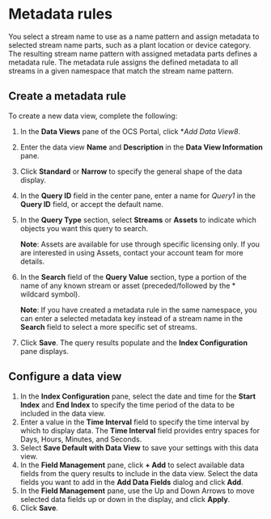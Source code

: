 # Metadata rules

You select a stream name to use as a name pattern and assign metadata to selected stream name parts, such as a plant location or device category. The resulting stream name pattern with assigned metadata parts defines a metadata rule. The metadata rule assigns the defined metadata to all streams in a given namespace that match the stream name pattern.  

## Create a metadata rule

To create a new data view, complete the following:

1. In the **Data Views** pane of the OCS Portal, click **Add Data View8*.
2. Enter the data view **Name** and **Description** in the **Data View Information** pane.
3. Click **Standard** or **Narrow** to specify the general shape of the data display.
4. In the **Query ID** field in the center pane, enter a name for *Query1* in the **Query ID** field, or accept the default name. 
5. In the **Query Type** section, select **Streams** or **Assets** to indicate which objects you want this query to search.

   **Note**: Assets are available for use through specific licensing only. If you are interested in using Assets, contact your account team for more details. 
   
6. In the **Search** field of the **Query Value** section, type a portion of the name of any known stream or asset (preceded/followed by the * wildcard symbol). 

   **Note**: If you have created a metadata rule in the same namespace, you can enter a selected metadata key instead of a stream name in the **Search** field to select a more specific set of streams.
   
7. Click **Save**. The query results populate and the **Index Configuration** pane displays.

## Configure a data view

1. In the **Index Configuration** pane, select the date and time for the **Start Index** and **End Index** to specify the time period of the data to be included in the data view.
2. Enter a value in the **Time Interval** field to specify the time interval by which to display data. The **Time Interval** field provides entry spaces for Days, Hours, Minutes, and Seconds.
3. Select **Save Default with Data View** to save your settings with this data view.
4. In the **Field Management** pane, click **+ Add** to select available data fields from the query results to include in the data view. Select the data fields you want to add in the **Add Data Fields** dialog and click **Add**.
5. In the **Field Management** pane, use the Up and Down Arrows to move selected data fields up or down in the display, and click **Apply**.
6. Click **Save**.









